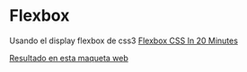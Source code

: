 Flexbox
===
Usando el display flexbox de css3 <a href="https://www.youtube.com/watch?v=JJSoEo8JSnc">Flexbox CSS In 20 Minutes</a>

<a href="https://anerodata.github.io/css-flexbox/">Resultado en esta maqueta web</a>